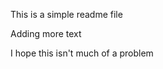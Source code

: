 <!-- DEMO Project README -->

This is a simple readme file

Adding more text

I hope this isn't much of a problem
